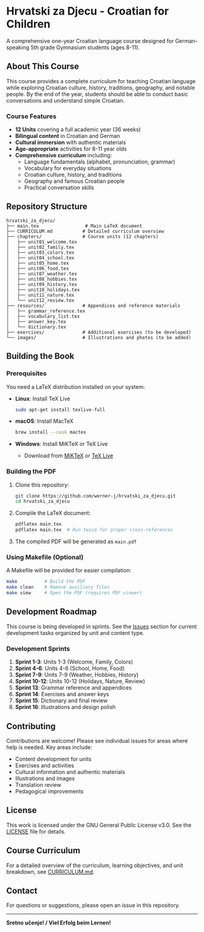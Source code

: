 # Hrvatski za Djecu - Croatian for Children

A comprehensive one-year Croatian language course designed for German-speaking 5th grade Gymnasium students (ages 8-11).

## About This Course

This course provides a complete curriculum for teaching Croatian language while exploring Croatian culture, history, traditions, geography, and notable people. By the end of the year, students should be able to conduct basic conversations and understand simple Croatian.

### Course Features

- **12 Units** covering a full academic year (36 weeks)
- **Bilingual content** in Croatian and German
- **Cultural immersion** with authentic materials
- **Age-appropriate** activities for 8-11 year olds
- **Comprehensive curriculum** including:
  - Language fundamentals (alphabet, pronunciation, grammar)
  - Vocabulary for everyday situations
  - Croatian culture, history, and traditions
  - Geography and famous Croatian people
  - Practical conversation skills

## Repository Structure

```
hrvatski_za_djecu/
├── main.tex                 # Main LaTeX document
├── CURRICULUM.md           # Detailed curriculum overview
├── chapters/               # Course units (12 chapters)
│   ├── unit01_welcome.tex
│   ├── unit02_family.tex
│   ├── unit03_colors.tex
│   ├── unit04_school.tex
│   ├── unit05_home.tex
│   ├── unit06_food.tex
│   ├── unit07_weather.tex
│   ├── unit08_hobbies.tex
│   ├── unit09_history.tex
│   ├── unit10_holidays.tex
│   ├── unit11_nature.tex
│   └── unit12_review.tex
├── resources/              # Appendices and reference materials
│   ├── grammar_reference.tex
│   ├── vocabulary_list.tex
│   ├── answer_key.tex
│   └── dictionary.tex
├── exercises/              # Additional exercises (to be developed)
└── images/                 # Illustrations and photos (to be added)
```

## Building the Book

### Prerequisites

You need a LaTeX distribution installed on your system:

- **Linux**: Install TeX Live
  ```bash
  sudo apt-get install texlive-full
  ```

- **macOS**: Install MacTeX
  ```bash
  brew install --cask mactex
  ```

- **Windows**: Install MiKTeX or TeX Live
  - Download from [MiKTeX](https://miktex.org/) or [TeX Live](https://www.tug.org/texlive/)

### Building the PDF

1. Clone this repository:
   ```bash
   git clone https://github.com/werner-j/hrvatski_za_djecu.git
   cd hrvatski_za_djecu
   ```

2. Compile the LaTeX document:
   ```bash
   pdflatex main.tex
   pdflatex main.tex  # Run twice for proper cross-references
   ```

3. The compiled PDF will be generated as `main.pdf`

### Using Makefile (Optional)

A Makefile will be provided for easier compilation:
```bash
make          # Build the PDF
make clean    # Remove auxiliary files
make view     # Open the PDF (requires PDF viewer)
```

## Development Roadmap

This course is being developed in sprints. See the [Issues](../../issues) section for current development tasks organized by unit and content type.

### Development Sprints

1. **Sprint 1-3**: Units 1-3 (Welcome, Family, Colors)
2. **Sprint 4-6**: Units 4-6 (School, Home, Food)
3. **Sprint 7-9**: Units 7-9 (Weather, Hobbies, History)
4. **Sprint 10-12**: Units 10-12 (Holidays, Nature, Review)
5. **Sprint 13**: Grammar reference and appendices
6. **Sprint 14**: Exercises and answer keys
7. **Sprint 15**: Dictionary and final review
8. **Sprint 16**: Illustrations and design polish

## Contributing

Contributions are welcome! Please see individual issues for areas where help is needed. Key areas include:

- Content development for units
- Exercises and activities
- Cultural information and authentic materials
- Illustrations and images
- Translation review
- Pedagogical improvements

## License

This work is licensed under the GNU General Public License v3.0. See the [LICENSE](LICENSE) file for details.

## Course Curriculum

For a detailed overview of the curriculum, learning objectives, and unit breakdown, see [CURRICULUM.md](CURRICULUM.md).

## Contact

For questions or suggestions, please open an issue in this repository.

---

**Sretno učenje! / Viel Erfolg beim Lernen!**